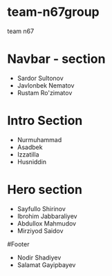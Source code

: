 # team-n67group
team n67
# Navbar - section
- Sardor Sultonov
- Javlonbek Nematov
- Rustam Ro'zimatov

# Intro Section 

- Nurmuhammad
- Asadbek
- Izzatilla
- Husniddin 

# Hero section

- Sayfullo Shirinov
- Ibrohim Jabbaraliyev
- Abdullox Mahmudov
- Mirziyod Saidov

#Footer
- Nodir Shadiyev
- Salamat Gayipbayev
